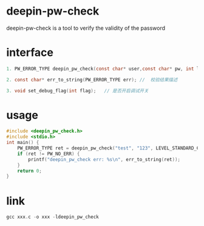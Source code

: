 # deepin-pw-check
deepin-pw-check is a tool to verify the validity of the password

# interface
```c
1. PW_ERROR_TYPE deepin_pw_check(const char* user,const char* pw, int level, const char* dict_path);  // 密码校验

2. const char* err_to_string(PW_ERROR_TYPE err); //  校验结果描述

3. void set_debug_flag(int flag);   // 是否开启调试开关
```

# usage
```c
#include <deepin_pw_check.h>
#include <stdio.h>
int main() {
    PW_ERROR_TYPE ret = deepin_pw_check("test", "123", LEVEL_STANDARD_CHECK, NULL);
    if (ret != PW_NO_ERR) {
        printf("deepin_pw_check err: %s\n", err_to_string(ret));
    }
    return 0;
}
```

# link
```c
gcc xxx.c -o xxx -ldeepin_pw_check
```